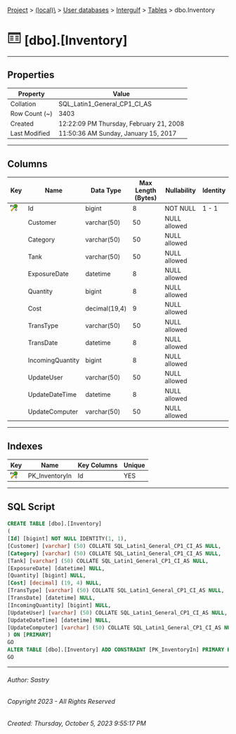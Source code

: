 #### 

[Project](../../../../index.md) > [(local)\\](../../../index.md) > [User databases](../../index.md) > [Intergulf](../index.md) > [Tables](Tables.md) > dbo.Inventory

# ![Tables](../../../../Images/Table32.png) [dbo].[Inventory]

---

## <a name="#properties"></a>Properties

| Property | Value |
|---|---|
| Collation | SQL_Latin1_General_CP1_CI_AS |
| Row Count (~) | 3403 |
| Created | 12:22:09 PM Thursday, February 21, 2008 |
| Last Modified | 11:50:36 AM Sunday, January 15, 2017 |


---

## <a name="#columns"></a>Columns

| Key | Name | Data Type | Max Length (Bytes) | Nullability | Identity |
|---|---|---|---|---|---|
| [![Cluster Primary Key PK_InventoryIn: Id](../../../../Images/pkcluster.png)](#indexes) | Id | bigint | 8 | NOT NULL | 1 - 1 |
|  | Customer | varchar(50) | 50 | NULL allowed |  |
|  | Category | varchar(50) | 50 | NULL allowed |  |
|  | Tank | varchar(50) | 50 | NULL allowed |  |
|  | ExposureDate | datetime | 8 | NULL allowed |  |
|  | Quantity | bigint | 8 | NULL allowed |  |
|  | Cost | decimal(19,4) | 9 | NULL allowed |  |
|  | TransType | varchar(50) | 50 | NULL allowed |  |
|  | TransDate | datetime | 8 | NULL allowed |  |
|  | IncomingQuantity | bigint | 8 | NULL allowed |  |
|  | UpdateUser | varchar(50) | 50 | NULL allowed |  |
|  | UpdateDateTime | datetime | 8 | NULL allowed |  |
|  | UpdateComputer | varchar(50) | 50 | NULL allowed |  |


---

## <a name="#indexes"></a>Indexes

| Key | Name | Key Columns | Unique |
|---|---|---|---|
| [![Cluster Primary Key PK_InventoryIn: Id](../../../../Images/pkcluster.png)](#indexes) | PK_InventoryIn | Id | YES |


---

## <a name="#sqlscript"></a>SQL Script

```sql
CREATE TABLE [dbo].[Inventory]
(
[Id] [bigint] NOT NULL IDENTITY(1, 1),
[Customer] [varchar] (50) COLLATE SQL_Latin1_General_CP1_CI_AS NULL,
[Category] [varchar] (50) COLLATE SQL_Latin1_General_CP1_CI_AS NULL,
[Tank] [varchar] (50) COLLATE SQL_Latin1_General_CP1_CI_AS NULL,
[ExposureDate] [datetime] NULL,
[Quantity] [bigint] NULL,
[Cost] [decimal] (19, 4) NULL,
[TransType] [varchar] (50) COLLATE SQL_Latin1_General_CP1_CI_AS NULL,
[TransDate] [datetime] NULL,
[IncomingQuantity] [bigint] NULL,
[UpdateUser] [varchar] (50) COLLATE SQL_Latin1_General_CP1_CI_AS NULL,
[UpdateDateTime] [datetime] NULL,
[UpdateComputer] [varchar] (50) COLLATE SQL_Latin1_General_CP1_CI_AS NULL
) ON [PRIMARY]
GO
ALTER TABLE [dbo].[Inventory] ADD CONSTRAINT [PK_InventoryIn] PRIMARY KEY CLUSTERED ([Id]) ON [PRIMARY]
GO

```


---

###### Author:  Sastry

###### Copyright 2023 - All Rights Reserved

###### Created: Thursday, October 5, 2023 9:55:17 PM

